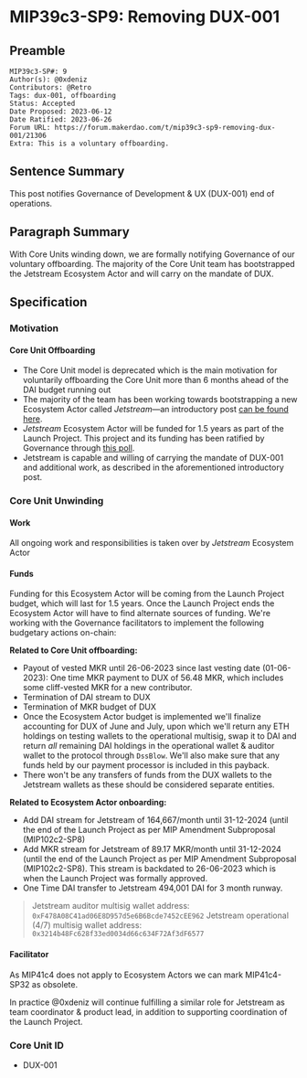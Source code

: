 # MIP39c3-SP9: Removing DUX-001

## Preamble

```
MIP39c3-SP#: 9
Author(s): @0xdeniz
Contributors: @Retro
Tags: dux-001, offboarding
Status: Accepted
Date Proposed: 2023-06-12
Date Ratified: 2023-06-26
Forum URL: https://forum.makerdao.com/t/mip39c3-sp9-removing-dux-001/21306
Extra: This is a voluntary offboarding.
```

## Sentence Summary

This post notifies Governance of Development & UX (DUX-001) end of operations.

## Paragraph Summary

With Core Units winding down, we are formally notifying Governance of our voluntary offboarding. The majority of the Core Unit team has bootstrapped the Jetstream Ecosystem Actor and will carry on the mandate of DUX.

## Specification

### Motivation

#### Core Unit Offboarding

* The Core Unit model is deprecated which is the main motivation for voluntarily offboarding the Core Unit more than 6 months ahead of the DAI budget running out
* The majority of the team has been working towards bootstrapping a new Ecosystem Actor called *Jetstream*—an introductory post [can be found here](http://forum.makerdao.com/t/professional-ecosystem-actor-introduction-jetstream/21054?u=0xdeniz).
* *Jetstream* Ecosystem Actor will be funded for 1.5 years as part of the Launch Project. This project and its funding has been ratified by Governance through [this poll](https://vote.makerdao.com/polling/QmdnSKPu).
* Jetstream is capable and willing of carrying the mandate of DUX-001 and additional work, as described in the aforementioned introductory post.

### Core Unit Unwinding

#### Work

All ongoing work and responsibilities is taken over by *Jetstream* Ecosystem Actor

#### Funds
Funding for this Ecosystem Actor will be coming from the Launch Project budget, which will last for 1.5 years. Once the Launch Project ends the Ecosystem Actor will have to find alternate sources of funding. We're working with the Governance facilitators to implement the following budgetary actions on-chain:

**Related to Core Unit offboarding:**
* Payout of vested MKR until 26-06-2023 since last vesting date (01-06-2023): One time MKR payment to DUX of 56.48 MKR, which includes some cliff-vested MKR for a new contributor.
* Termination of DAI stream to DUX
* Termination of MKR budget of DUX
* Once the Ecosystem Actor budget is implemented we'll finalize accounting for DUX of June and July, upon which we'll return any ETH holdings on testing wallets to the operational multisig, swap it to DAI and return *all* remaining DAI holdings in the operational wallet & auditor wallet to the protocol through `DssBlow`. We'll also make sure that any funds held by our payment processor is included in this payback.
* There won't be any transfers of funds from the DUX wallets to the Jetstream wallets as these should be considered separate entities.

**Related to Ecosystem Actor onboarding:**
* Add DAI stream for Jetstream of 164,667/month until 31-12-2024 (until the end of the Launch Project as per MIP Amendment Subproposal (MIP102c2-SP8)
* Add MKR stream for Jetstream of 89.17 MKR/month until 31-12-2024 (until the end of the Launch Project as per MIP Amendment Subproposal (MIP102c2-SP8). This stream is backdated to 26-06-2023 which is when the Launch Project was formally approved.
* One Time DAI transfer to Jetstream 494,001 DAI for 3 month runway.

> Jetstream auditor multisig wallet address: `0xF478A08C41ad06E8D957d5e6B6Bcde7452cEE962`
Jetstream operational (4/7) multisig wallet address: `0x3214b48Fc628f33ed0034d66c634F72Af3dF6577`

#### Facilitator
As MIP41c4 does not apply to Ecosystem Actors we can mark MIP41c4-SP32 as obsolete.

In practice @0xdeniz will continue fulfilling a similar role for Jetstream as team coordinator & product lead, in addition to supporting coordination of the Launch Project.

### Core Unit ID

* DUX-001
